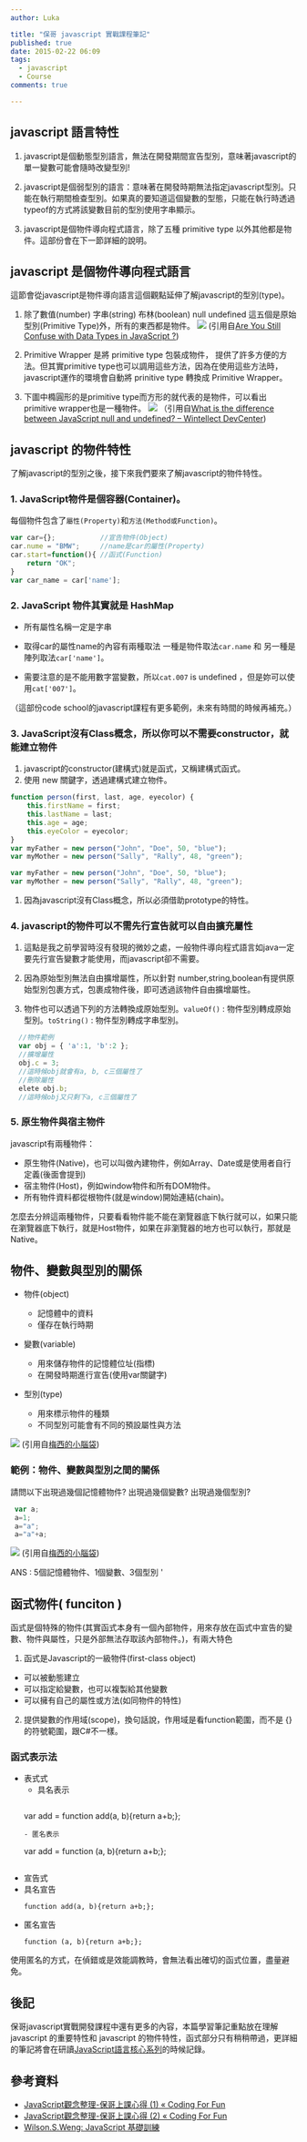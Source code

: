 ```yaml
---
author: Luka

title: "保哥 javascript 實戰課程筆記"
published: true
date: 2015-02-22 06:09
tags:
  - javascript
  - Course
comments: true

---
```


## javascript 語言特性
1. javascript是個動態型別語言，無法在開發期間宣告型別，意味著javascript的單一變數可能會隨時改變型別!

1. javascript是個弱型別的語言：意味著在開發時期無法指定javascript型別。只能在執行期間檢查型別。如果真的要知道這個變數的型態，只能在執行時透過typeof的方式將該變數目前的型別使用字串顯示。

1. javascript是個物件導向程式語言，除了五種 primitive type 以外其他都是物件。這部份會在下一節詳細的說明。



## javascript 是個物件導向程式語言
這節會從javascript是物件導向語言這個觀點延伸了解javascript的型別(type)。
1. 除了數值(number) 字串(string) 布林(boolean) null undefined 這五個是原始型別(Primitive Type)外，所有的東西都是物件。
![](https://lh5.googleusercontent.com/-kJ98NBVTZi4/VOltbCHXWAI/AAAAAAAAE9I/VxitLDd70sc/w734-h522-no/JavaScriptTypes1.jpg)
(引用自[Are You Still Confuse with Data Types in JavaScript ?](http://codesupport.info/are-you-confuse-with-data-types-in-javascript-yet/))

1. Primitive Wrapper 是將 primitive type 包裝成物件， 提供了許多方便的方法。但其實primitive type也可以調用這些方法，因為在使用這些方法時，javascript運作的環境會自動將 prinitive type 轉換成 Primitive Wrapper。
1. 下圖中橢圓形的是primitive type而方形的就代表的是物件，可以看出primitive wrapper也是一種物件。
![](https://lh5.googleusercontent.com/-yhcDRauPQxU/VOlwYklxcCI/AAAAAAAAE9Y/Oapb6t3gwz4/w817-h850-no/javascript%2Bprimitive%2Bwrapper.jpg)
（引用自[What is the difference between JavaScript null and undefined? – Wintellect DevCenter](http://www.wintellect.com/devcenter/mharpur/what-is-the-difference-between-javascript-null-and-undefined))

## javascript 的物件特性

了解javascript的型別之後，接下來我們要來了解javascript的物件特性。

### 1. JavaScript物件是個容器(Container)。

每個物件包含了`屬性(Property)`和`方法(Method或Function)`。

```js
var car={};           //宣告物件(Object)
car.nume = "BMW";     //name是car的屬性(Property)
car.start=function(){ //函式(Function)
    return "OK";
}
var car_name = car['name'];
```

### 2. JavaScript 物件其實就是 HashMap
- 所有屬性名稱一定是字串

- 取得car的屬性name的內容有兩種取法 一種是物件取法`car.name` 和 另一種是陣列取法`car['name']`。

- 需要注意的是不能用數字當變數，所以`cat.007` is undefined ，但是妳可以使用`cat['007']`。

（這部份code school的javascript課程有更多範例，未來有時間的時候再補充。）

### 3. JavaScript沒有Class概念，所以你可以不需要constructor，就能建立物件

1. javascript的constructor(建構式)就是函式，又稱建構式函式。
1. 使用 new 關鍵字，透過建構式建立物件。

```js
function person(first, last, age, eyecolor) {
    this.firstName = first;
    this.lastName = last;
    this.age = age;
    this.eyeColor = eyecolor;
}
var myFather = new person("John", "Doe", 50, "blue");
var myMother = new person("Sally", "Rally", 48, "green");
```

```js
var myFather = new person("John", "Doe", 50, "blue");
var myMother = new person("Sally", "Rally", 48, "green");
```

1. 因為javascript沒有Class概念，所以必須借助prototype的特性。

### 4. javascript的物件可以不需先行宣告就可以自由擴充屬性

1. 這點是我之前學習時沒有發現的微妙之處，一般物件導向程式語言如java一定要先行宣告變數才能使用，而javascript卻不需要。

1. 因為原始型別無法自由擴增屬性，所以針對 number,string,boolean有提供原始型別包裹方式，包裹成物件後，即可透過該物件自由擴增屬性。

1. 物件也可以透過下列的方法轉換成原始型別。`valueOf()` : 物件型別轉成原始型別。`toString()` : 物件型別轉成字串型別。

```js
  //物件範例
  var obj = { 'a':1, 'b':2 };
  //擴增屬性
  obj.c = 3;
  //這時候obj就會有a, b, c三個屬性了
  //刪除屬性
  elete obj.b;
  //這時候obj又只剩下a, c三個屬性了
  ```

### 5. 原生物件與宿主物件
javascript有兩種物件：
- 原生物件(Native)，也可以叫做內建物件，例如Array、Date或是使用者自行定義(後面會提到)
- 宿主物件(Host)，例如window物件和所有DOM物件。
- 所有物件資料都從根物件(就是window)開始連結(chain)。

怎麼去分辨這兩種物件，只要看看物件能不能在瀏覽器底下執行就可以，如果只能在瀏覽器底下執行，就是Host物件，如果在非瀏覽器的地方也可以執行，那就是Native。



## 物件、變數與型別的關係
- 物件(object)
  - 記憶體中的資料
  - 僅存在執行時期

- 變數(variable)
  - 用來儲存物件的記憶體位址(指標)
  - 在開發時期進行宣告(使用var關鍵字)

- 型別(type)
  - 用來標示物件的種類
  - 不同型別可能會有不同的預設屬性與方法

![](https://lh5.googleusercontent.com/-dtWA3IrgWbw/VOmNEZi5u8I/AAAAAAAAE98/m3Xk4tBMpzY/w577-h388-no/01333w234234willcourse.jpg)
(引用自[梅西的小腦袋](http://windwaterbo-blog.logdown.com/posts/222722-baoge-typescript-combat-development-and-javascript-javascript-basic-beliefs-review))

### 範例：物件、變數與型別之間的關係
請問以下出現過幾個記憶體物件? 出現過幾個變數? 出現過幾個型別?
```js
 var a;
 a=1;
 a="a";
 a="a"+a;
```
![](https://lh6.googleusercontent.com/-CLFAmse7xK8/VOmLPzb_mAI/AAAAAAAAE9s/0h3IJXlCU8o/w673-h500-no/02willcourse.jpg)
(引用自[梅西的小腦袋](http://windwaterbo-blog.logdown.com/posts/222722-baoge-typescript-combat-development-and-javascript-javascript-basic-beliefs-review))

ANS : 5個記憶體物件、1個變數、3個型別  '

## 函式物件( funciton )

函式是個特殊的物件(其實函式本身有一個內部物件，用來存放在函式中宣告的變數、物件與屬性，只是外部無法存取該內部物件。)，有兩大特色

1. 函式是Javascript的一級物件(first-class object)
  - 可以被動態建立
  - 可以指定給變數，也可以複製給其他變數
  - 可以擁有自己的屬性或方法(如同物件的特性)

2. 提供變數的作用域(scope)，換句話說，作用域是看function範圍，而不是 {} 的符號範圍，跟C#不一樣。


### 函式表示法

- 表式式
  - 具名表示
	```
  var add = function add(a, b){return a+b;};
	```
  -	匿名表示
	```
  var add = function (a, b){return a+b;};
	```
-	宣告式
  -	具名宣告
    ```
    function add(a, b){return a+b;};
    ```
  -	匿名宣告
    ```
    function (a, b){return a+b;};
    ```

使用匿名的方式，在偵錯或是效能調教時，會無法看出確切的函式位置，盡量避免。

## 後記
保哥javascript實戰開發課程中還有更多的內容，本篇學習筆記重點放在理解 javascript 的重要特性和 javascript 的物件特性，函式部分只有稍稍帶過，更詳細的筆記將會在研讀[JavaScript語言核心系列](http://www.codedata.com.tw/category/javascript/5)的時候記錄。

## 參考資料
* [JavaScript觀念整理-保哥上課心得 (1) « Coding For Fun](http://sfcer0414.logdown.com/posts/193415-javascript-concept-of-finishing-school-experience-1)
* [JavaScript觀念整理-保哥上課心得 (2) « Coding For Fun](http://sfcer0414.logdown.com/posts/194246-javascript-concept-of-finishing-school-experience-2)
* [Wilson.S.Weng: JavaScript 基礎訓練](http://l7960261.blogspot.tw/2014/01/javascript.html)
